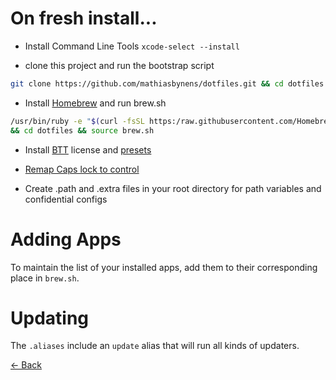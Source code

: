 On fresh install...
===================

- Install Command Line Tools
`xcode-select --install`

- clone this project and run the bootstrap script

 ```bash
 git clone https://github.com/mathiasbynens/dotfiles.git && cd dotfiles && source bootstrap.sh
 ```

- Install [Homebrew](https://brew.sh) and run brew.sh

 ```bash
 /usr/bin/ruby -e "$(curl -fsSL https:/raw.githubusercontent.com/Homebrew/install/master/install)"
 && cd dotfiles && source brew.sh
 ```

- Install [BTT](https://folivora.ai) license and [presets](https://github.com/dnnsmnstrr/dotfiles/tree/master/bettertouchtool/HydroTouch)

- [Remap Caps lock to control](https://www.drbunsen.org/remapping-caps-lock/README.md)

- Create .path and .extra files in your root directory for path variables and confidential configs

Adding Apps
===========
To maintain the list of your installed apps, add them to their corresponding place in `brew.sh`.

Updating
========
The `.aliases` include an `update` alias that will run all kinds of updaters.




[<- Back](index.md)
